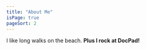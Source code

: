 ```yaml
---
title: "About Me"
isPage: true
pageSort: 2
---
```


I like long walks on the beach. **Plus I rock at DocPad!**